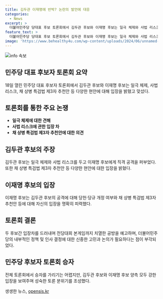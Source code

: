 ```yaml
---
title: 김두관 이재명에 반박? 논란의 발언에 대응
categories:
  - News
excerpt: >
  더불어민주당 당대표 후보 토론회에서 김두관 후보와 이재명 후보는 일극 체제와 사법 리스크 문제를 논의하며 공방을 예고했다. 김 후보는 이 후보에게 지방선거 공천을 위해 연임에 도전하냐고 물었고, 이 후보는 그런 생각은 전혀 해본 적이 없다며 일축했다. 또한, 두 후보는 채 상병 특검법의 ‘제3자 추천안’ 등 현안에 대해 입장 차를 드러내며 대화를 이어갔다.
feature_text: >
  더불어민주당 당대표 후보 토론회에서 김두관 후보와 이재명 후보는 일극 체제와 사법 리스크 문제를 논의하며 공방을 예고했다. 김 후보는 이 후보에게 지방선거 공천을 위해 연임에 도전하냐고 물었고, 이 후보는 그런 생각은 전혀 해본 적이 없다며 일축했다. 또한, 두 후보는 채 상병 특검법의 ‘제3자 추천안’ 등 현안에 대해 입장 차를 드러내며 대화를 이어갔다.
image: 'https://www.behealthy4u.com/wp-content/uploads/2024/06/unnamed-file.png'
---
```


<p><img src="https://www.behealthy4u.com/wp-content/uploads/2024/06/unnamed-file.png" alt="info 속보" /></p>

<h2 data-ke-size="size26">민주당 대표 후보자 토론회 요약</h2>

<p data-ke-size="size16">18일 열린 민주당 대표 후보자 토론회에서 김두관 후보와 이재명 후보는 일극 체제, 사법 리스크, 채 상병 특검법 제3자 추천안 등 다양한 현안에 대해 입장을 밝혔고 맞섰다.</p>

<h2 data-ke-size="size26">토론회를 통한 주요 논쟁</h2>

<ul>
  <li><b>일극 체제에 대한 견해</b></li>
  <li><b>사법 리스크에 관한 입장 차</b></li>
  <li><b>채 상병 특검법 제3자 추천안에 대한 의견</b></li>
</ul>

<h2 data-ke-size="size26">김두관 후보의 주장</h2>

<p data-ke-size="size16">김두관 후보는 일극 체제와 사법 리스크를 두고 이재명 후보에게 직격 공격을 퍼부었다. 또한 채 상병 특검법 제3자 추천안 등 다양한 현안에 대한 입장을 밝혔다.</p>

<h2 data-ke-size="size26">이재명 후보의 입장</h2>

<p data-ke-size="size16">이재명 후보는 김두관 후보의 공격에 대해 당헌·당규 개정 여부와 채 상병 특검법 제3자 추천안 등에 대해 자신의 입장을 명확히 피력했다.</p> 

<h2 data-ke-size="size26">토론회 결론</h2>

<p data-ke-size="size16">두 후보간 입장차를 드러내며 전당대회 본게임까지 치열한 공방을 예고하며, 더불어민주당의 내부적인 정책 및 인사 결정에 대한 신중한 고민과 논의가 필요하다는 점이 부각되었다.</p>

<h2 data-ke-size="size26">민주당 후보자 토론회 승자</h2>

<p data-ke-size="size16">전체 토론회에서 승자를 가리기는 어렵지만, 김두관 후보와 이재명 후보 양측 모두 강한 입장을 보여주며 성숙한 토론 분위기를 조성했다.</p>
생생한 뉴스, <a href="https://opensis.kr" rel="dofollow">opensis.kr</a>


